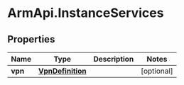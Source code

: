 # ArmApi.InstanceServices

## Properties

Name | Type | Description | Notes
------------ | ------------- | ------------- | -------------
**vpn** | [**VpnDefinition**](VpnDefinition.md) |  | [optional] 


